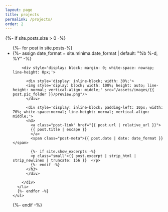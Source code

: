 ```yaml
---
layout: page
title: projects
permalink: /projects/
order: 2
---
```


<div>
  {%- if site.posts.size > 0 -%}
    <ul class="post-list">
      {%- for post in site.posts-%}
      <li>
        {%- assign date_format = site.minima.date_format | default: "%b %-d, %Y" -%}

        <div style='display: block; margin: 0; white-space: nowrap; line-height: 0px;'>

          <div style='display: inline-block; width: 30%;'>
          <img style='diplay: block; width: 100%; height: auto; line-height: normal; vertical-align: middle;' src="/assets/images/{{ post.pic_folder }}/preview.png"/>
          </div>
          
          <div style='display: inline-block; padding-left: 10px; width: 70%; white-space:normal; line-height: normal; vertical-align: middle;'>
          <h3>
            <a class="post-link" href="{{ post.url | relative_url }}">
            {{ post.title | escape }}
            </a>
            <span class="post-meta">{{ post.date | date: date_format }}</span>
            
            {%- if site.show_excerpts -%}
            <p class="small">{{ post.excerpt | strip_html | strip_newlines | truncate: 156 }}  </p>
            {%- endif -%}
          </h3>
          </div>

        </div>
      </li>
      {%- endfor -%}
    </ul>

  {%- endif -%}
</div>